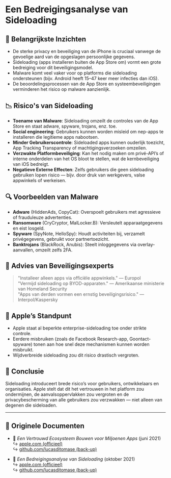 # Een Bedreigingsanalyse van Sideloading  

## 📌 Belangrijkste Inzichten  

- De sterke privacy en beveiliging van de iPhone is cruciaal vanwege de gevoelige aard van de opgeslagen persoonlijke gegevens.  
- Sideloading (apps installeren buiten de App Store om) vormt een grote bedreiging voor dit beveiligingsmodel.  
- Malware komt veel vaker voor op platforms die sideloading ondersteunen (bijv. Android heeft 15–47 keer meer infecties dan iOS).  
- De beoordelingsprocessen van de App Store en systeembeveiligingen verminderen het risico op malware aanzienlijk.  

## 📉 Risico's van Sideloading  

- **Toename van Malware**: Sideloading omzeilt de controles van de App Store en staat adware, spyware, trojans, enz. toe.  
- **Social engineering**: Gebruikers kunnen worden misleid om nep-apps te installeren die legitieme apps nabootsen.  
- **Minder Gebruikerscontrole**: Sideloaded apps kunnen ouderlijk toezicht, App Tracking Transparency of machtigingsverzoeken omzeilen.  
- **Verzwakte Platformbeveiliging**: Kan het nodig maken om privé-API’s of interne onderdelen van het OS bloot te stellen, wat de kernbeveiliging van iOS bedreigt.  
- **Negatieve Externe Effecten**: Zelfs gebruikers die geen sideloading gebruiken lopen risico — bijv. door druk van werkgevers, valse appwinkels of werkeisen.  

## 🔍 Voorbeelden van Malware  

- **Adware** (HiddenAds, CopyCat): Overspoelt gebruikers met agressieve of frauduleuze advertenties.  
- **Ransomware** (CryCryptor, MalLocker.B): Versleutelt apparaatgegevens en eist losgeld.  
- **Spyware** (SpyNote, HelloSpy): Houdt activiteiten bij, verzamelt privégegevens, gebruikt voor partnertoezicht.  
- **Banktrojans** (BlackRock, Anubis): Steelt inloggegevens via overlay-aanvallen, omzeilt zelfs 2FA.  

## 🧠 Advies van Beveiligingsexperts  

> "Installeer alleen apps via officiële appwinkels." — Europol  
> "Vermijd sideloading op BYOD-apparaten." — Amerikaanse ministerie van Homeland Security  
> "Apps van derden vormen een ernstig beveiligingsrisico." — Interpol/Kaspersky  

## 🚫 Apple’s Standpunt  

- Apple staat al beperkte enterprise-sideloading toe onder strikte controle.  
- Eerdere misbruiken (zoals de Facebook Research-app, Goontact-spyware) tonen aan hoe snel deze mechanismen kunnen worden misbruikt.  
- Wijdverbreide sideloading zou dit risico drastisch vergroten.  

## 📎 Conclusie  

Sideloading introduceert brede risico’s voor gebruikers, ontwikkelaars en organisaties. Apple stelt dat dit het vertrouwen in het platform zou ondermijnen, de aanvalsoppervlakken zou vergroten en de privacybescherming van alle gebruikers zou verzwakken — niet alleen van degenen die sideloaden.  

---  

## 📄 Originele Documenten  

- 🧷 *Een Vertrouwd Ecosysteem Bouwen voor Miljoenen Apps* (juni 2021)  
  ↪️ [apple.com (officieel)](https://www.apple.com/privacy/docs/Building_a_Trusted_Ecosystem_for_Millions_of_Apps.pdf)  
  ↪️ [github.com/lucasditomase (back-up)](https://github.com/lucasditomase/app-restrictions/blob/main/summary.pdf)  

- 🧷 *Een Bedreigingsanalyse van Sideloading* (oktober 2021)  
  ↪️ [apple.com (officieel)](https://www.apple.com/privacy/docs/Building_a_Trusted_Ecosystem_for_Millions_of_Apps_A_Threat_Analysis_of_Sideloading.pdf)  
  ↪️ [github.com/lucasditomase (back-up)](https://github.com/lucasditomase/app-restrictions/blob/main/threat-analysis.pdf)  
